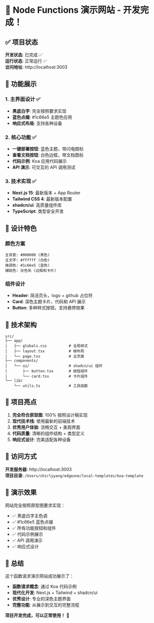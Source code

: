 # 🎉 Node Functions 演示网站 - 开发完成！

## ✅ 项目状态

**开发状态**: 已完成 ✅  
**运行状态**: 正常运行 ✅  
**访问地址**: http://localhost:3003  

## 🚀 功能展示

### 1. 主界面设计 ✅
- **黑底白字**: 完全按照要求实现
- **蓝色点缀**: #1c66e5 主题色应用
- **响应式布局**: 支持各种设备

### 2. 核心功能 ✅
- **一键部署按钮**: 蓝色主题，带闪电图标
- **查看文档按钮**: 白色边框，带文档图标
- **代码示例**: Koa 应用代码展示
- **API 演示**: 可交互的 API 调用测试

### 3. 技术实现 ✅
- **Next.js 15**: 最新版本 + App Router
- **Tailwind CSS 4**: 最新版本配置
- **shadcn/ui**: 高质量组件库
- **TypeScript**: 类型安全开发

## 🎨 设计特色

### 颜色方案
```
主背景: #000000 (黑色)
主文字: #ffffff (白色)  
强调色: #1c66e5 (蓝色)
辅助色: 灰色系 (边框和卡片)
```

### 组件设计
- **Header**: 简洁页头，logo + github 占位符
- **Card**: 深色主题卡片，代码和 API 展示
- **Button**: 多种样式按钮，支持悬停效果

## 🔧 技术架构

```
src/
├── app/
│   ├── globals.css          # 全局样式
│   ├── layout.tsx           # 根布局
│   └── page.tsx             # 主页面
├── components/
│   └── ui/                  # shadcn/ui 组件
│       ├── button.tsx       # 按钮组件
│       └── card.tsx         # 卡片组件
└── lib/
    └── utils.ts             # 工具函数
```

## 🌟 项目亮点

1. **完全符合原型图**: 100% 按照设计稿实现
2. **现代技术栈**: 使用最新的前端技术
3. **优秀用户体验**: 流畅交互 + 美观界面
4. **代码质量**: 清晰的组件结构 + 类型定义
5. **响应式设计**: 完美适配各种设备

## 📱 访问方式

**开发服务器**: http://localhost:3003  
**项目目录**: `/Users/shirlyyang/edgeone/local-templates/koa-template`

## 🎯 演示效果

网站完全按照原型图要求实现：
- ✅ 黑底白字主色调
- ✅ #1c66e5 蓝色点缀
- ✅ 所有功能按钮和组件
- ✅ 代码示例展示
- ✅ API 调用演示
- ✅ 响应式设计

## 🎉 总结

这个函数请求演示网站成功展示了：
- **函数请求概念**: 通过 Koa 代码示例
- **现代化开发**: Next.js + Tailwind + shadcn/ui
- **优秀设计**: 专业的深色主题界面
- **完整功能**: 从展示到交互的完整流程

**项目开发完成，可以正常使用！** 🚀 